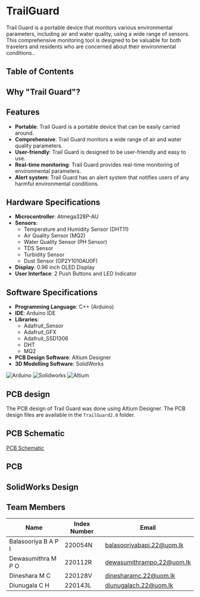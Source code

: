 # TrailGuard
Trail Guard is a portable device that monitors various environmental parameters, including air and water quality, using a wide range of sensors. This comprehensive monitoring tool is designed to be valuable for both travelers and residents who are concerned about their environmental conditions.. 

## Table of Contents


## Why "Trail Guard"?


## Features
- **Portable**: Trail Guard is a portable device that can be easily carried around.
- **Comprehensive**: Trail Guard monitors a wide range of air and water quality parameters.
- **User-friendly**: Trail Guard is designed to be user-friendly and easy to use.
- **Real-time monitoring**: Trail Guard provides real-time monitoring of environmental parameters.
- **Alert system**: Trail Guard has an alert system that notifies users of any harmful environmental conditions.

## Hardware Specifications
- **Microcontroller**: Atmega328P-AU
- **Sensors**: 
  - Temperature and Humidity Sensor (DHT11)
  - Air Quality Sensor (MQ2)
  - Water Quality Sensor (PH Sensor)
  - TDS Sensor
  - Turbidity Sensor
  - Dust Sensor (GP2Y1010AU0F)
- **Display**: 0.96 inch OLED Display
- **User Interface**: 2 Push Buttons and LED Indicator

## Software Specifications
- **Programming Language**: C++ (Arduino)
- **IDE**: Arduino IDE
- **Libraries**:
  - Adafruit_Sensor
  - Adafruit_GFX
  - Adafruit_SSD1306
  - DHT
  - MQ2
- **PCB Design Software**: Altium Designer
- **3D Modelling Software**: SolidWorks

![Arduino](https://img.shields.io/badge/-Arduino-00979D?logo=Arduino&logoColor=white)
![Solidworks](https://img.shields.io/badge/Solid_Works_-red)
![Altium](https://img.shields.io/badge/Altium_Designer_-%23A5915F?logo=altiumdesigner&logoColor=white)

## PCB design
The PCB design of Trail Guard was done using Altium Designer. The PCB design files are available in the `TrailGuard2.0` folder.

## PCB Schematic
[PCB Schematic](./documents/Images/PCB_schematic.jpg)

## PCB

## SolidWorks Design

## Team Members
| Name | Index Number |Email|
|------|--------------|--------------|
| Balasooriya B A P I | 220054N | balasooriyabapi.22@uom.lk |
| Dewasumithra M P O | 220112R| dewasumithrampo.22@uom.lk |
| Dineshara M C | 220128V |dinesharamc.22@uom.lk|
| Diunugala C H | 220143L | diunugalach.22@uom.lk |	


